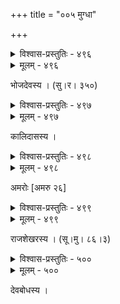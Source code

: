 +++
title = "००५ मुग्धा"

+++



<details><summary>विश्वास-प्रस्तुतिः - ४९६</summary>

वारं वारम् अनेकधा सखि मया चूतद्रुमाणां वने  
पीतकर्णदरीप्रणालवलितः पुंस्कोकिलानां ध्वनिः ।  
तस्मिन्न् अद्य पुनः श्रुतिप्रणयिनि प्रत्यङ्गम् उत्कम्पितं  
तापश् चेतसि नेत्रयोस् तरलता कस्माद् अकस्मान् मम ॥४९६॥
</details>

<details><summary>मूलम् - ४९६</summary>

वारं वारम् अनेकधा सखि मया चूतद्रुमाणां वने  
पीतकर्णदरीप्रणालवलितः पुंस्कोकिलानां ध्वनिः ।  
तस्मिन्न् अद्य पुनः श्रुतिप्रणयिनि प्रत्यङ्गम् उत्कम्पितं  
तापश् चेतसि नेत्रयोस् तरलता कस्माद् अकस्मान् मम ॥४९६॥
</details>


भोजदेवस्य । (सु।र। ३५०)  



<details><summary>विश्वास-प्रस्तुतिः - ४९७</summary>

वविर् एव मलयमरुतो जगुर् एव पिकाः परारि च परुच् च ।  
उत्कण्ठाभरतरलं सखि मानसम् ऐषमः किम् इदम् ॥४९७॥
</details>

<details><summary>मूलम् - ४९७</summary>

वविर् एव मलयमरुतो जगुर् एव पिकाः परारि च परुच् च ।  
उत्कण्ठाभरतरलं सखि मानसम् ऐषमः किम् इदम् ॥४९७॥
</details>


कालिदासस्य ।  



<details><summary>विश्वास-प्रस्तुतिः - ४९८</summary>

सा पत्न्युः प्रथमापराधसमये सख्योपदेशं विना  
नो जानाति सविभ्रमाङ्गवलनावक्रोक्तिसंसूचनम् ।  
स्वच्छैर् अच्छकपोलमूलगलितैः पर्यस्तनेत्रोत्पला   
बाला केवलम् एव रोदिति लुठल्लोलालकैर् अश्रुभिः ॥४९८॥
</details>

<details><summary>मूलम् - ४९८</summary>

सा पत्न्युः प्रथमापराधसमये सख्योपदेशं विना  
नो जानाति सविभ्रमाङ्गवलनावक्रोक्तिसंसूचनम् ।  
स्वच्छैर् अच्छकपोलमूलगलितैः पर्यस्तनेत्रोत्पला   
बाला केवलम् एव रोदिति लुठल्लोलालकैर् अश्रुभिः ॥४९८॥
</details>


अमरोः [अमरु २६]  



<details><summary>विश्वास-प्रस्तुतिः - ४९९</summary>

ध्रुवम् उदधितटीषु वल्लयस् ता  
यद् उदिततन्तुचयैर् भवन्ति काञ्च्यः ।  
इह हरिणदृशः फलैर् यदीयैर्  
विदधति मौक्तिकनाम्भिश् च हारान् ॥४९९॥
</details>

<details><summary>मूलम् - ४९९</summary>

ध्रुवम् उदधितटीषु वल्लयस् ता  
यद् उदिततन्तुचयैर् भवन्ति काञ्च्यः ।  
इह हरिणदृशः फलैर् यदीयैर्  
विदधति मौक्तिकनाम्भिश् च हारान् ॥४९९॥
</details>


राजशेखरस्य । (सू।मु। ८६।३)  



<details><summary>विश्वास-प्रस्तुतिः - ५००</summary>

यावद् यावत् कुवलयदृशा मृज्यते दन्तराजिस्  
तावत् तावद् द्विगुणम् अधरच्छायया शोणशोचिः ।  
भूयो भूयः प्रियसहचरीदर्शितादर्शभित्तौ  
दृष्ट्वा दृष्ट्वा न विरमयते पाणिम् अद्यापि मुग्धा ॥५००॥
</details>

<details><summary>मूलम् - ५००</summary>

यावद् यावत् कुवलयदृशा मृज्यते दन्तराजिस्  
तावत् तावद् द्विगुणम् अधरच्छायया शोणशोचिः ।  
भूयो भूयः प्रियसहचरीदर्शितादर्शभित्तौ  
दृष्ट्वा दृष्ट्वा न विरमयते पाणिम् अद्यापि मुग्धा ॥५००॥
</details>


देवबोधस्य ।  